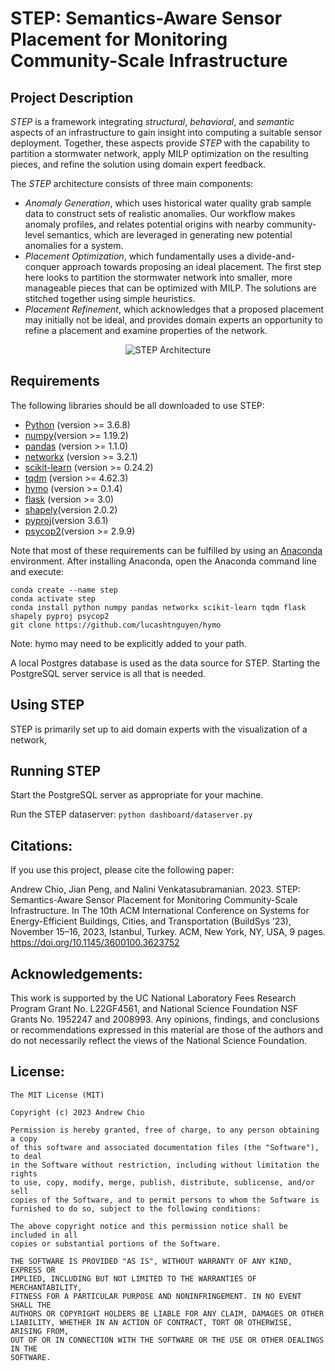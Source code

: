 # STEP: Semantics-Aware Sensor Placement for Monitoring Community-Scale Infrastructure

## Project Description<a id="description"></a>

*STEP* is a framework integrating *structural*, *behavioral*, and *semantic* aspects of an infrastructure to gain insight into computing a suitable sensor deployment. Together, these aspects provide *STEP* with the capability to partition a stormwater network, apply MILP optimization on the resulting pieces, and refine the solution using domain expert feedback. 

The *STEP* architecture consists of three main components:
* *Anomaly Generation*, which uses historical water quality grab sample data to construct sets of realistic anomalies. Our workflow makes anomaly profiles, and relates potential origins with nearby community-level semantics, which are leveraged in generating new potential anomalies for a system. 
* *Placement Optimization*, which fundamentally uses a divide-and-conquer approach towards proposing an ideal placement. The first step here looks to partition the stormwater network into smaller, more manageable pieces that can be optimized with MILP. The solutions are stitched together using simple heuristics. 
* *Placement Refinement*, which acknowledges that a proposed placement may initially not be ideal, and provides domain experts an opportunity to refine a placement and examine properties of the network. 

<p align="center">
    <img src="https://github.com/andrewgchio/STEP/assets/16398500/e6bc076e-3c69-4cad-92ae-271546d87ebe" alt="STEP Architecture">
</p>


## Requirements<a id="requirements"></a>

The following libraries should be all downloaded to use STEP: 

* [Python](https://www.python.org) (version >= 3.6.8)
* [numpy](https://numpy.org)(version >= 1.19.2)
* [pandas](https://pandas.pydata.org) (version >= 1.1.0)
* [networkx](https://networkx.org/) (version >= 3.2.1)
* [scikit-learn](https://scikit-learn.org/stable) (version >= 0.24.2)
* [tqdm](https://github.com/tqdm/tqdm) (version >= 4.62.3)
* [hymo](https://github.com/lucashtnguyen/hymo) (version >= 0.1.4)
* [flask](https://flask.palletsprojects.com/en/3.0.x/) (version >= 3.0)
* [shapely](https://pypi.org/project/shapely/)(version 2.0.2)
* [pyproj](https://pypi.org/project/pyproj/)(version 3.6.1)
* [psycop2](https://www.psycopg.org/docs/index.html)(version >= 2.9.9)

Note that most of these requirements can be fulfilled by using an [Anaconda](https://www.anaconda.com) environment. After installing Anaconda, open the Anaconda command line and execute: 
```
conda create --name step
conda activate step
conda install python numpy pandas networkx scikit-learn tqdm flask shapely pyproj psycop2
git clone https://github.com/lucashtnguyen/hymo
``` 
Note: hymo may need to be explicitly added to your path. 

A local Postgres database is used as the data source for STEP. Starting the PostgreSQL server service is all that is needed. 

## Using STEP

STEP is primarily set up to aid domain experts with the visualization of a network, 

## Running STEP

Start the PostgreSQL server as appropriate for your machine. 

Run the STEP dataserver: `python dashboard/dataserver.py`


## Citations: <a id="citations"></a>

If you use this project, please cite the following paper: 

Andrew Chio, Jian Peng, and Nalini Venkatasubramanian. 2023. STEP: Semantics-Aware Sensor Placement for Monitoring Community-Scale Infrastructure. In The 10th ACM International Conference on Systems for Energy-Efficient Buildings, Cities, and Transportation (BuildSys ’23), November 15–16, 2023, Istanbul, Turkey. ACM, New York, NY, USA, 9 pages. https://doi.org/10.1145/3600100.3623752

## Acknowledgements: <a id="acks"></a>

This work is supported by the UC National Laboratory Fees Research Program Grant No. L22GF4561, and National Science Foundation NSF Grants No. 1952247 and 2008993. Any opinions, findings, and conclusions or recommendations expressed in this material are those of the authors and do not necessarily reflect the views of the National Science Foundation. 

## License: <a id="license"></a>

```
The MIT License (MIT)

Copyright (c) 2023 Andrew Chio

Permission is hereby granted, free of charge, to any person obtaining a copy
of this software and associated documentation files (the "Software"), to deal
in the Software without restriction, including without limitation the rights
to use, copy, modify, merge, publish, distribute, sublicense, and/or sell
copies of the Software, and to permit persons to whom the Software is
furnished to do so, subject to the following conditions:

The above copyright notice and this permission notice shall be included in all
copies or substantial portions of the Software.

THE SOFTWARE IS PROVIDED "AS IS", WITHOUT WARRANTY OF ANY KIND, EXPRESS OR
IMPLIED, INCLUDING BUT NOT LIMITED TO THE WARRANTIES OF MERCHANTABILITY,
FITNESS FOR A PARTICULAR PURPOSE AND NONINFRINGEMENT. IN NO EVENT SHALL THE
AUTHORS OR COPYRIGHT HOLDERS BE LIABLE FOR ANY CLAIM, DAMAGES OR OTHER
LIABILITY, WHETHER IN AN ACTION OF CONTRACT, TORT OR OTHERWISE, ARISING FROM,
OUT OF OR IN CONNECTION WITH THE SOFTWARE OR THE USE OR OTHER DEALINGS IN THE
SOFTWARE.
```

